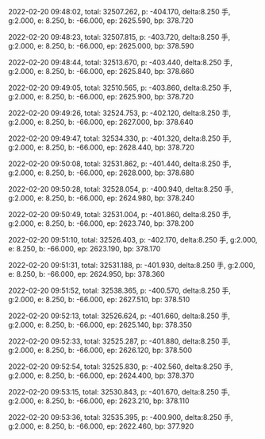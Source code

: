 2022-02-20 09:48:02, total: 32507.262, p: -404.170, delta:8.250 手, g:2.000, e: 8.250, b: -66.000, ep: 2625.590, bp: 378.720

2022-02-20 09:48:23, total: 32507.815, p: -403.720, delta:8.250 手, g:2.000, e: 8.250, b: -66.000, ep: 2625.000, bp: 378.590

2022-02-20 09:48:44, total: 32513.670, p: -403.440, delta:8.250 手, g:2.000, e: 8.250, b: -66.000, ep: 2625.840, bp: 378.660

2022-02-20 09:49:05, total: 32510.565, p: -403.860, delta:8.250 手, g:2.000, e: 8.250, b: -66.000, ep: 2625.900, bp: 378.720

2022-02-20 09:49:26, total: 32524.753, p: -402.120, delta:8.250 手, g:2.000, e: 8.250, b: -66.000, ep: 2627.000, bp: 378.640

2022-02-20 09:49:47, total: 32534.330, p: -401.320, delta:8.250 手, g:2.000, e: 8.250, b: -66.000, ep: 2628.440, bp: 378.720

2022-02-20 09:50:08, total: 32531.862, p: -401.440, delta:8.250 手, g:2.000, e: 8.250, b: -66.000, ep: 2628.000, bp: 378.680

2022-02-20 09:50:28, total: 32528.054, p: -400.940, delta:8.250 手, g:2.000, e: 8.250, b: -66.000, ep: 2624.980, bp: 378.240

2022-02-20 09:50:49, total: 32531.004, p: -401.860, delta:8.250 手, g:2.000, e: 8.250, b: -66.000, ep: 2623.740, bp: 378.200

2022-02-20 09:51:10, total: 32526.403, p: -402.170, delta:8.250 手, g:2.000, e: 8.250, b: -66.000, ep: 2623.190, bp: 378.170

2022-02-20 09:51:31, total: 32531.188, p: -401.930, delta:8.250 手, g:2.000, e: 8.250, b: -66.000, ep: 2624.950, bp: 378.360

2022-02-20 09:51:52, total: 32538.365, p: -400.570, delta:8.250 手, g:2.000, e: 8.250, b: -66.000, ep: 2627.510, bp: 378.510

2022-02-20 09:52:13, total: 32526.624, p: -401.660, delta:8.250 手, g:2.000, e: 8.250, b: -66.000, ep: 2625.140, bp: 378.350

2022-02-20 09:52:33, total: 32525.287, p: -401.880, delta:8.250 手, g:2.000, e: 8.250, b: -66.000, ep: 2626.120, bp: 378.500

2022-02-20 09:52:54, total: 32525.830, p: -402.560, delta:8.250 手, g:2.000, e: 8.250, b: -66.000, ep: 2624.400, bp: 378.370

2022-02-20 09:53:15, total: 32530.843, p: -401.670, delta:8.250 手, g:2.000, e: 8.250, b: -66.000, ep: 2623.210, bp: 378.110

2022-02-20 09:53:36, total: 32535.395, p: -400.900, delta:8.250 手, g:2.000, e: 8.250, b: -66.000, ep: 2622.460, bp: 377.920